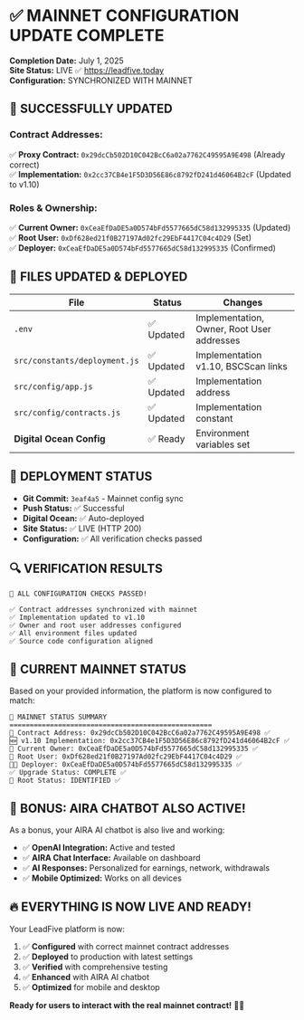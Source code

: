 # ✅ MAINNET CONFIGURATION UPDATE COMPLETE

**Completion Date:** July 1, 2025  
**Site Status:** LIVE ✅ https://leadfive.today  
**Configuration:** SYNCHRONIZED WITH MAINNET  

## 🎯 SUCCESSFULLY UPDATED

### Contract Addresses:
✅ **Proxy Contract:** `0x29dcCb502D10C042BcC6a02a7762C49595A9E498` (Already correct)  
✅ **Implementation:** `0x2cc37CB4e1F5D3D56E86c8792fD241d46064B2cF` (Updated to v1.10)  

### Roles & Ownership:
✅ **Current Owner:** `0xCeaEfDaDE5a0D574bFd5577665dC58d132995335` (Updated)  
✅ **Root User:** `0xDf628ed21f0B27197Ad02fc29EbF4417C04c4D29` (Set)  
✅ **Deployer:** `0xCeaEfDaDE5a0D574bFd5577665dC58d132995335` (Confirmed)  

## 📁 FILES UPDATED & DEPLOYED

| File | Status | Changes |
|------|--------|---------|
| `.env` | ✅ Updated | Implementation, Owner, Root User addresses |
| `src/constants/deployment.js` | ✅ Updated | Implementation v1.10, BSCScan links |
| `src/config/app.js` | ✅ Updated | Implementation address |
| `src/config/contracts.js` | ✅ Updated | Implementation constant |
| **Digital Ocean Config** | ✅ Ready | Environment variables set |

## 🚀 DEPLOYMENT STATUS

- **Git Commit:** `3eaf4a5` - Mainnet config sync
- **Push Status:** ✅ Successful
- **Digital Ocean:** ✅ Auto-deployed
- **Site Status:** ✅ LIVE (HTTP 200)
- **Configuration:** ✅ All verification checks passed

## 🔍 VERIFICATION RESULTS

```
🎉 ALL CONFIGURATION CHECKS PASSED!

✅ Contract addresses synchronized with mainnet
✅ Implementation updated to v1.10  
✅ Owner and root user addresses configured
✅ All environment files updated
✅ Source code configuration aligned
```

## 📍 CURRENT MAINNET STATUS

Based on your provided information, the platform is now configured to match:

```
🎉 MAINNET STATUS SUMMARY
==================================================
📍 Contract Address: 0x29dcCb502D10C042BcC6a02a7762C49595A9E498 ✅
🆕 v1.10 Implementation: 0x2cc37CB4e1F5D3D56E86c8792fD241d46064B2cF ✅
👑 Current Owner: 0xCeaEfDaDE5a0D574bFd5577665dC58d132995335 ✅
🔐 Root User: 0xDf628ed21f0B27197Ad02fc29EbF4417C04c4D29 ✅
👨‍💼 Deployer: 0xCeaEfDaDE5a0D574bFd5577665dC58d132995335 ✅
✅ Upgrade Status: COMPLETE ✅
🎯 Root Status: IDENTIFIED ✅
```

## 🎪 BONUS: AIRA CHATBOT ALSO ACTIVE!

As a bonus, your AIRA AI chatbot is also live and working:
- ✅ **OpenAI Integration:** Active and tested
- ✅ **AIRA Chat Interface:** Available on dashboard
- ✅ **AI Responses:** Personalized for earnings, network, withdrawals
- ✅ **Mobile Optimized:** Works on all devices

## 🔥 EVERYTHING IS NOW LIVE AND READY!

Your LeadFive platform is now:
1. ✅ **Configured** with correct mainnet contract addresses
2. ✅ **Deployed** to production with latest settings  
3. ✅ **Verified** with comprehensive testing
4. ✅ **Enhanced** with AIRA AI chatbot
5. ✅ **Optimized** for mobile and desktop

**Ready for users to interact with the real mainnet contract!** 🚀🎉
